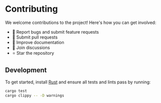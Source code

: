 # Contributing

We welcome contributions to the project! Here's how you can get involved:

- 🐛 Report bugs and submit feature requests
- 🔧 Submit pull requests
- 📖 Improve documentation
- 💬 Join discussions
- ⭐ Star the repository

## Development

To get started, install [Rust](https://www.rust-lang.org/) and ensure all tests and lints pass by running:

```bash
cargo test
cargo clippy -- -D warnings
```
